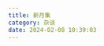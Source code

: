 ```yaml
---
title: 新月集
category: 杂谈
date: 2024-02-08 10:39:03
---
```


<!-- ### 未来的展望

笔端至此，时间已是公元2024年二月七日，距离2023年彻底结束，还有两天。此刻的我端坐于桌前，尝试总结一下过去，并奢侈的展望一下未来。
这个时间点的我，已经毕业两年半了，坦白讲，除了有略微的瑕疵，既定的目标，全部达成。2023年于我而言，有几件大事。1.自己终于进入了自己梦寐以求的公司：阿里巴巴，2.有了一个深爱着我的可爱姑娘。3.王子明父母的先后过世。

#### 工作

虽说毕业还不到三年，但是想想从当年走入三江大门的那一刻至今，也快十年了。这过去的十年时间，我从一个刚结束高中生涯、准三本差生的毛头小子，蜕变成了全国前三、世界级巨头阿里巴巴的准雇员，蜕变的过程`高考的loser`====> `研究生` ===> `阿里巴巴`，现在想想，犹如梦一场。大华到研究院再到现在的阿里，真不可谓之不折腾。三年不到的时间，我已经呆了三家单位。也将自己的年薪，拉到了40w。对于过去的所作所为，有些点略带遗憾，这一路走来，也伤害过一些人但是，我不会后悔，哪怕再让我来一次，这牌，还是会这么打。`但是，折腾，到此为止。`

#### 生活

2023年十月二日，同李玲玲表白成功，她开始正式的介入到我的生活，随后的发展相当迅猛，这直接导致今年过年，她家是不得不去。期间虽然也发生了一些矛盾，但我们双方都很清楚，我们对彼此，充满了期待。在这五个月不到的时间里发生的事情，用她的话讲，**就是像做梦一样。**十月份表白即拿下。我们一起去爬了紫金山，逛了夫子庙，买过五百块的猪肉脯，也买过工厂直发的冰淇淋雪糕。在玄武湖上划船，在钱塘江边挨冻。在南湖边欣赏落日，也在三河滩激情舌吻。当然，还有记不清次数的在床上、沙发上战斗。因为异地，所以我们双向奔赴相约南京。一个小姑娘为了给我过生日，早上四点多起床赶车来到杭州。我们在水库看台遥望着远方，期待着，只属于我们的未来。

#### 其他

想要干的事儿，不要犹豫，全力以赴，哪怕头破血流


毕业后至今的所见所闻所历，充分证明了，师傅是对的。人世间很温暖，但也可以很残酷，尤其是在中国这样社会环境极度恶劣的场景下，更是如此。因为基础设施等同于没有的虚弱，导致环境中的每一个个体，都要想尽办法去自保。面对这种丛林社会，不同的人，给出了不同的选择。有的人奋斗至死，有些人用躺平抗议。有些人用脚投票选择了离开，也有些人，是真的永远`离开`。在这种充斥着各种无奈与心酸的氛围中，我始终的态度就是，所有人，都不会有什么美好的未来。钱再多，权再大，又如何？你拿什么保证你的子孙后代能够过的像你一样有钱、有权？不被人无端的整、不被这虚弱的大环境拖死？曹雪芹在红楼梦中有句名言：**眼看他起高楼， 眼看他宴宾客，眼看他楼塌了。** 道尽了中国两千多年的奴才制历史：`我可以一夜把你捧上天，也可以一夜拉你下来摔死你。这个你说了不算，我说了算,所以你要当我的奴才.`

什么人情世故、人情冷暖，最最关键的就一点，**实力**。为了实现我们最终的理想，我们必须要有实力，正如希特勒所言，`要有强健的体魄，坚强的意志，不懈的努力，矢志不渝的奋斗目标，`，方能不白来一趟世上。我用了三年的时间，完成了几乎所有的目标，距离我而立之年的三十岁，还有两年的时间。对于这两年我需要做的事情，也很清晰。



刚迈入`二十八岁`的年纪，`研究生`学历，`阿里巴巴国Daraz`（等同于外企）的正式雇员，`四十万`的年薪，有一个虽然时不时给我找麻烦但是`深爱着我的姑娘`，有一条跟了我三年的超级可爱的小狗`神乐`，一台价值二十来万的`思域`座驾，再捏着些许的`存款`...不说条件有多么的优越但至少，这已经是我所能想象到的，相当完美的状态。对这一切，我相当之知足。 但这一切，**仅仅代表着过去，重头戏，才刚刚开始...**

**it's our duty.**
二零二四年二月八日 -->


<!-- 
《王阳明-知行合一》

1. 吾性自足，不假外求
2. 天理，其实就是满足我们生存下来最基本的需求，除此之外的都是人欲
3. “何谓第一等事？”，人生的终极价值，到底是什么
4. 朱熹： 人在面对自己所不知的物时，要通过各种方式来把它搞明白。搞明白一切事物的道理后，你就是圣人了。
5. 能勇敢向前是勇气，能转身，是智慧。智勇兼备，才可成大事。
6. 虔诚的坚持唯一志向，是读书之本；循序渐进。是读书的方法
7. 当人类的思维之舟从其停泊处被砍断缆绳而颠簸在怀疑和不确定的艰难之海时，她们会感到痛苦和困惑。只有一种方式可以抹平这种痛苦，消除这种困惑，那就是思维之船必须重新进入一种新的信仰体系和实践中。
8. 什么是洒脱？该放手时就放手，不必计较付出多少。
9. 只有放弃，才有日后的得到。
10. 半生已过，往事不堪回首
11. 生活有它自己的准则，凡是你能预料的事大都不会发生，凡是你没有预料到的，毫无意外的都会发生。
12. 圣人之道，吾性自足。 我们每个人与生俱来心中就有圣人之道，因为我们心中与生俱来就有能知是非善恶的良知，而做圣贤就是要通过自我努力实现最真实的自我。我们每个人身上既然都有做圣贤的因子，那人人就是平等的，谁都没有权利支配谁。只有一个人有权利，那就是我自己。只有我才能支配我自己，我才是自己的主人。
13. 所谓政治力，无非是一个人处理各种关系的能力，主要就是人际关系。
14. 中国古代是专制社会， 百姓不是他们的权利源泉，上级才是，皇帝才是。
15. 攻吾短者是吾师。
16. 王阳明心学是一门要人去外面建功立业的学说，而佛道，是龟缩避世的学说。
17. 那些精明的人往往都是些用心的人，而用心的人就会发现别人所不能发现的秘密。
18. 一个没有信仰支撑，纯靠利益结成的团队，一旦灵魂人物消失，他就如多米诺骨牌一样，势必崩塌。
19. 中国老百姓不被逼上绝路是绝对不会反抗的，把他们逼到革命的大路上，需要很长的时间。
20. 任何一件事，靠你一个人独坐想象，无论想的如何滴水不漏，都于事无补，必须要到事上去磨练，做事时无愧于人，无愧于心，这才是王阳明所说的真正的“存天理，去人欲”，真正的练心。 -->